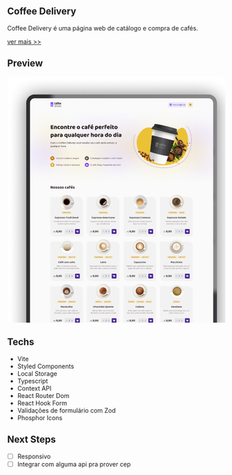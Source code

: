 ## Coffee Delivery
Coffee Delivery é uma página web de catálogo e compra de cafés.

[ver mais >>](https://master--deft-moonbeam-da1f8f.netlify.app/)

## Preview
![preview](./src/assets/Image.png)


## Techs

- Vite
- Styled Components
- Local Storage
- Typescript
- Context API
- React Router Dom
- React Hook Form
- Validações de formulário com Zod
- Phosphor Icons 

## Next Steps
- [ ] Responsivo
- [ ] Integrar com alguma api pra prover cep